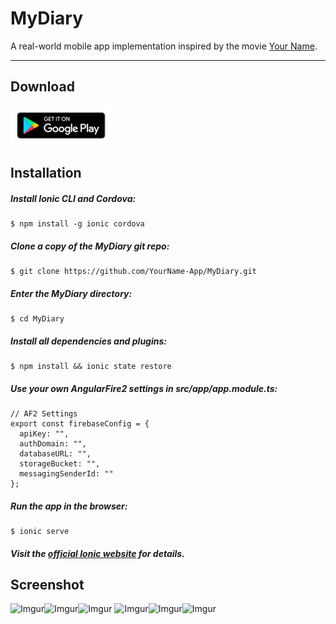 MyDiary
===================

A real-world mobile app implementation inspired by the movie [Your Name][1].

----------


## Download

[![](/misc/google-play.png) ](https://play.google.com/store/apps/details?id=com.ionicframework.mydiary307271)


## Installation

##### Install Ionic CLI and Cordova:
```
$ npm install -g ionic cordova
```

##### Clone a copy of the MyDiary git repo:
```
$ git clone https://github.com/YourName-App/MyDiary.git
```

##### Enter the MyDiary directory:
```
$ cd MyDiary
```

##### Install all dependencies and plugins:
```
$ npm install && ionic state restore
```

##### Use your own AngularFire2 settings in src/app/app.module.ts:
```
// AF2 Settings
export const firebaseConfig = {
  apiKey: "",
  authDomain: "",
  databaseURL: "",
  storageBucket: "",
  messagingSenderId: ""
};
```

##### Run the app in the browser:
```
$ ionic serve
```

##### Visit the [official Ionic website][2] for details.


## Screenshot

![Imgur](http://i.imgur.com/KopSQZy.png)![Imgur](http://i.imgur.com/NfAKfSs.png)![Imgur](http://i.imgur.com/P5fQDbx.png)
![Imgur](http://i.imgur.com/hTJ3ufu.png)![Imgur](http://i.imgur.com/tt8hnBr.png)![Imgur](http://i.imgur.com/o6I5RZW.png)


[1]: http://www.kiminona.com/index.html
[2]: http://ionicframework.com/docs/v2/setup/installation/

